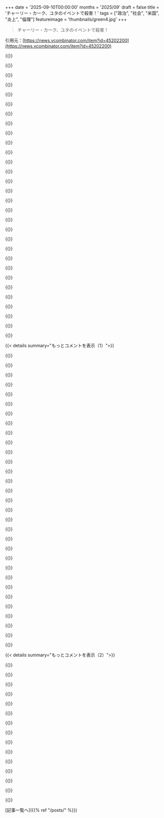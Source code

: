 +++
date = '2025-09-10T00:00:00'
months = '2025/09'
draft = false
title = 'チャーリー・カーク、ユタのイベントで殺害！'
tags = ["政治", "社会", "米国", "炎上", "倫理"]
featureimage = 'thumbnails/green4.jpg'
+++

> チャーリー・カーク、ユタのイベントで殺害！

引用元：[https://news.ycombinator.com/item?id=45202200](https://news.ycombinator.com/item?id=45202200)




{{<matomeQuote body="みんな、暴力的でない方法でコメントできないなら、それができるようになるまで投稿しないでね。暴力的でないってのは、暴力を肯定したり言い訳したりしないってことだけじゃなくて、自分の中の暴力を消化して攻撃的に表現する必要がなくなるまでって意味。サイトのガイドラインに従ってね。https://news.ycombinator.com/newsguidelines.html" userName="dang" createdAt="2025/09/10 20:48:37" color="#ff5733">}}




{{<matomeQuote body="Bobby Kennedyが1968年に語ったスピーチを引用してるよ。彼は分断や憎悪、暴力じゃなくて、愛と知恵と共感、そして正義が必要だって言ってるんだ。困難な時代だけど、人々は共に生き、生活を改善し、全ての人に正義を求めているって。人間の野蛮さを飼いならし、この世界を穏やかにしようと呼びかけてるよ。https://www.youtube.com/watch?v=A2kWIa8wSC0" userName="themgt" createdAt="2025/09/10 21:43:26" color="#ff33a1">}}




{{<matomeQuote body="このスピーチは1968年4月に行われて、Bobby Kennedyは同年6月5日に暗殺されたんだね。すごい偶然。" userName="mmastrac" createdAt="2025/09/10 21:51:11" color="">}}




{{<matomeQuote body="Martin Luther King Jr.の最後のスピーチから引用してるよ。彼は「約束の地」を見ることはできたけれど、みんなとそこに行けないかもしれないって。そして、現代では暴力か非暴力かの選択じゃなくて、非暴力か非存在かの選択なんだって言ってる。これは考えさせられるね。" userName="ethbr1" createdAt="2025/09/10 23:47:57" color="#38d3d3">}}




{{<matomeQuote body="結局、少なくとも今のところは、まだ暴力を選ぶこともできるんだよね。" userName="yakz" createdAt="2025/09/11 00:00:12" color="">}}




{{<matomeQuote body="政治的な対立で、相手の死を喜んだり嘲笑したりする人が増えるのは問題だよ。誰もが一度立ち止まって「なぜ？」って考えるべきだ。どちら側もエスカレートさせるのはやめよう。またHitlerやフランス革命のような事態は必要ない。お互いを凌駕しようとするのをやめるべきだね。" userName="dfghjkl1" createdAt="2025/09/11 02:04:18" color="#ff5733">}}




{{<matomeQuote body="Bobby Kennedyの引用、原文を調べたら「大多数の白人や黒人」という部分が削除されて”美化”されてた。事実を確認しないと信用できないことや、意見のために真実を改ざんすること、そして人種やジェンダーについてオープンに話すことを恐れる今の時代を表してるね。" userName="AbstractH24" createdAt="2025/09/11 11:37:49" color="#38d3d3">}}




{{<matomeQuote body="Bobby Kennedyの引用から「国内で苦しむ人々、それが白人であろうと黒人であろうと」という部分も削除されてるね。Martin Luther King Jr.とCharlie Kirkの死を同列に扱うのは趣味が悪いし、MLKへの追悼から人種問題を削除するのはさらにひどい。KirkはMLKの死を祝っただろうし、彼を「ひどい人間」と呼び、公民権運動を「大きな過ち」だと言ってたんだから。https://www.wired.com/story/charlie-kirk-tpusa-mlk-civil-rig..." userName="Fluorescence" createdAt="2025/09/11 14:33:41" color="#785bff">}}




{{<matomeQuote body="銃規制を議論する時、みんな「なぜ？」って考えるけど、チャーリー・カークは「銃による死は、憲法の権利を守るための避けられないコスト」って言ってたんだ。アメリカは銃が深く根付いてて、この状況を変えるのは難しいよね。この現実は無視できないよ。" userName="bigyabai" createdAt="2025/09/11 05:42:37" color="#ff5733">}}




{{<matomeQuote body="「この国の大半の人は、一緒に生きていきたいし、みんなに正義を望んでる」って言うけど、それってただの夢じゃない？世論調査を見ると、今は全然そうじゃないことがわかるよ。" userName="Palomides" createdAt="2025/09/10 22:52:24" color="">}}




{{<matomeQuote body="みんなが社会を二極化させて、感情を悪用し、分断統治https://en.wikipedia.org/wiki/Divide_and_conquerみたいなやり方で政治的な力を得ようとする限り、状況は変わらず、むしろ悪くなるかもね。SNSがこの動きをどんどん加速させてるよ。" userName="lossolo" createdAt="2025/09/11 00:03:14" color="#ff5733">}}




{{<matomeQuote body="フランスは、国民が時々少しの暴力も厭わないからこそ、健全な近代民主主義国家の一つだと言えるんじゃないかな。それで力の均衡を保ってるんだ。" userName="idiotsecant" createdAt="2025/09/11 04:02:46" color="">}}




{{<matomeQuote body="銃のせいじゃないよ。ほら、安倍晋三暗殺事件を見てごらん。https://en.wikipedia.org/wiki/Assassination_of_Shinzo_Abe" userName="agensaequivocum" createdAt="2025/09/11 23:48:03" color="">}}




{{<matomeQuote body="奴隷制度は暴力だけで終わったわけじゃないと思うな。他の多くの国は内戦なしで廃止したしね。チャーリー・カークが「一部の死は価値がある」って言ったのは、銃乱用での不幸な死は、自己防衛の権利を持つためのコストとして許容できるって意味で、政治的暴力が答えだとは言ってないよ。" userName="hamhock666" createdAt="2025/09/11 01:36:18" color="#38d3d3">}}




{{<matomeQuote body="みんなチャーリー・カークを美化してるけど、彼の悪行は無視できないよ。ペロシ攻撃やトランスジェンダーの人々に対する彼の発言https://www.erininthemorning.com/p/this-must-stop-tpusas-cha...を見れば、彼が政治的暴力を煽っていたのは明らかだよね。「50年代や60年代のやり方で対応すべき」なんて言う人は、冷静な議論の場にはふさわしくないよ。" userName="vkou" createdAt="2025/09/11 16:10:50" color="#45d325">}}




{{<matomeQuote body="ソースは？" userName="causal" createdAt="2025/09/11 00:08:37" color="">}}




{{<matomeQuote body="政治的意見が違うとすぐに「憎しみ」と捉えられたり、メディアがそれを煽ったりするのって悲しいよね。「ファシスト」とか「共産主義者」とか、ちょっと意見が違うだけでレッテル貼りがひどすぎるよ。" userName="hintymad" createdAt="2025/09/11 17:42:41" color="#785bff">}}




{{<matomeQuote body="希望はある。このコメントが一番多く見られてるけど、他のサイトだと報復を叫ぶ声もある一方で、高評価のコメント（リベラルも保守も）はこれを非難してエスカレーションの回避を主張してる。怒りや恐怖は強力な感情だけど、希望も同じさ。Barack Obamaは希望を掲げて大統領になり、Donald Trumpも希望で大統領になれた。非合理的な希望は危険だけど、希望は良いことを生み出せるんだ。より良い世界への希望を掲げるグループが注目されれば、世論は統一と楽観主義に戻るかもね。" userName="armchairhacker" createdAt="2025/09/11 01:57:45" color="#45d325">}}




{{<matomeQuote body="でもフランスは厳しい銃規制があるから、暴力の規模はまだ抑制されてるし、政治家を銃撃するのは今では珍しいことなんだ。" userName="dolmen" createdAt="2025/09/11 07:24:01" color="">}}




{{<matomeQuote body="黒人と白人の部分を削除すれば、もっと今の時代に合ったものになるよ。今は黒人と白人だけでなく、ヒスパニックや先住民、アジア人、アラブ人、その他のマイノリティも無視できない数いるからね。" userName="fawkesalbus" createdAt="2025/09/11 16:05:29" color="">}}




{{<matomeQuote body="彼の主張は、個人や政府が持つ物理的な力が一定の閾値を超えると、暴力が許容される選択肢である限り、多元的な社会は共存できないってこと。1960年代には政府と核兵器の話だったけど、もっと広く見れば個人にも当てはまるんだ。違いがあっても一緒に生きることを学ぶか、それとも手に入れた強大な力でお互いを滅ぼすか、どっちかだよ。" userName="ethbr1" createdAt="2025/09/11 00:10:59" color="#785bff">}}




{{<matomeQuote body="安倍晋三の暗殺者はすぐに捕まったよ。彼は目の前まで歩み寄って撃つ必要があったからね。Charlie Kirkの暗殺者はまだ逃走中で、距離を置いて通常の長銃身の銃で発砲したんだ。これについてどう思うかは君次第だよ。" userName="bigyabai" createdAt="2025/09/12 00:09:09" color="#ff5733">}}




{{<matomeQuote body="おそらく、すごく限定的で狭い視野の正義観からすれば、そうかもね。" userName="otterley" createdAt="2025/09/11 01:02:42" color="">}}




{{<matomeQuote body="最も持続可能なビジョンが勝つんだね。これは素晴らしいビジョンだよ。投稿ありがとう。今日のことをどう考えるべきか、はっきりしたよ。" userName="tmsh" createdAt="2025/09/10 22:14:10" color="#ff33a1">}}




{{<matomeQuote body="はっきり言うけど、ヒトラーは選挙で権力を得たわけじゃない。フォン・パーペンとヒンデンブルクが業界指導者の助言で彼に権力を与えたんだ。ナチ党の選挙結果は前の選挙より下がってた。社会主義者と共産主義者の党は上がってたから、権力者たちはそれを変えるためにヒトラーを選んだんだよ。彼らは皆、6ヶ月以内に殺されるか政治的に無力化されたけど、正直言って自業自得だね。" userName="orwin" createdAt="2025/09/11 05:16:49" color="#785bff">}}




{{<matomeQuote body="歴史書は起こった事実を教えてくれるけど、それがどう感じられたかは教えてくれないよね。俺たちは今、瀬戸際にいて、馬鹿げたことの嵐が吹き荒れてる気がするよ。<br>それにしても、だから歴史から学ぶのが本当に難しいんだと思う。「1918年の「スペイン風邪」について読んでも、「俺たちは今の方が賢い」って思っちゃうもんね。" userName="csours" createdAt="2025/09/10 20:48:54" color="#ff5733">}}




{{<matomeQuote body="1918年の「スペイン風邪」について読んでも、「俺たちは今の方が賢い」って思っちゃうって話、COVID-19の時にどっちの「側」にいたかによって、この言葉の解釈が全く逆になるのって面白いね。" userName="ttoinou" createdAt="2025/09/10 21:16:22" color="">}}




{{<matomeQuote body="いつも自分に言い聞かせるんだけど、何千年も前の戦争でさえ、白黒写真や絵画みたいじゃなくて、今の俺たちが経験するのと同じくらい鮮やかな色彩と流れるような詳細の中で起きてたんだよね。それと、もしおじいちゃんが戦争の話をするのが好きなら、それは彼が生き残ったからに過ぎないってこと。" userName="nancyminusone" createdAt="2025/09/10 21:20:44" color="#ff5c5c">}}




{{<matomeQuote body="＞ COVID-19の時にどっちの「側」にいたかによるって話だけど、公衆衛生の問題に「側」があるべきだなんて奇妙だよ。異なるアプローチは理解できるけど、極端な二極化には呆れちゃうね。" userName="ndsipa_pomu" createdAt="2025/09/10 23:40:51" color="#785bff">}}




{{<matomeQuote body="なんでみんなこれを大したことだって思うのか、理解に苦しむよ。学校での銃乱射事件も、過去2年間イスラエルが毎日50～100人のパレスチナ人を殺すのを手助けしてるのも、世界一の投獄率も見てきたろ？上の事実の多くを広めるのに一役買った一人の人間が殺されただけだ。これが何か根本的な転換点だとは俺は思わないね。" userName="sporkxrocket" createdAt="2025/09/10 22:49:35" color="">}}




{{< details summary="もっとコメントを表示（1）">}}

{{<matomeQuote body="歴史が繰り返し示してるのは、人々が自分の信念のために殺されるってことだ。チャーリーはいつも心から、彼の深く根付いた知的で精神的な信念から語ってた。彼は文字通り、それらの信念を守る舞台の上で亡くなったんだ。" userName="tredeske" createdAt="2025/09/10 22:05:29" color="#ff5c5c">}}




{{<matomeQuote body="この時代、興味深いことばかりでマジ勘弁。" userName="ngcazz" createdAt="2025/09/10 21:37:17" color="">}}




{{<matomeQuote body="チャーリーが撃たれた時、トランスジェンダーは平均より暴力的って話してたんだよな。もし犯人がトランスだったら、信念のために死んだってことになるんだろうな、皮肉にも。" userName="qcnguy" createdAt="2025/09/11 06:52:33" color="#45d325">}}




{{<matomeQuote body="俺たちはいつもギリギリだったけど、今は24時間SNSで情報が直に目に入ってくる。それで、みんな何でも白か黒かの意見を持たなきゃいけなくなってるんだよな。" userName="lm28469" createdAt="2025/09/10 21:13:13" color="">}}




{{<matomeQuote body="HNではPalestineやCaribbeanの非戦闘員殺害の正当化が何千もコメントされてるのに、Charlie Kirkを擁護した個人への批判はなぜ許されない？彼は学校銃乱射も銃規制のために必要な犠牲って言ってたのにね。" userName="panarky" createdAt="2025/09/10 22:59:39" color="#ff5c5c">}}




{{<matomeQuote body="祖父が戦争の話をするのは生き残ったから、って意見があるけど、第二次世界大戦をItalyで経験した俺の家族は誰も話したがらなかったよ。それは悲劇で、政治家が私利私欲のために国民を駒にしただけだと思ってるからさ。" userName="busyant" createdAt="2025/09/11 01:10:32" color="#785bff">}}




{{<matomeQuote body="ある程度はそうかもしれないけど、今の24時間体制はエンジンを常にレッドゾーンに入れるようなもんだよ。昔は会議で一時的に盛り上がっても家に戻れば落ち着いたけど、今は常に全開。いつかエンジンがぶっ壊れるみたいに、何かが起こるだろうね。" userName="dylan604" createdAt="2025/09/10 21:29:36" color="#ff33a1">}}




{{<matomeQuote body="「もし犯人がトランスなら」って話だけどさ、ヘイトをばらまくと、結局いろんな奴がアンタを殺したがるようになるってことだよな。" userName="mcphage" createdAt="2025/09/11 12:54:30" color="#38d3d3">}}




{{<matomeQuote body="チャーリーが学校銃乱射の無意味な死はUSの銃の権利のために払う価値のある代償って言ってたけど、それって憲法の「武器を携帯する権利」の本来の趣旨じゃね？銃が悪い目的に使われる可能性を彼らは分かってたんだから、無実の犠牲者の死も銃の恩恵と引き換えに受け入れたってことだろ？" userName="averageRoyalty" createdAt="2025/09/10 23:13:31" color="#ff5c5c">}}




{{<matomeQuote body="俺はCOVIDで国をロックダウンすべきじゃなかったと思う。COVID自体は実在して、リスクのある人に影響するって信じてるけどさ、ロックダウンはウイルス自体よりもっと被害をもたらしたんだよ。" userName="firesteelrain" createdAt="2025/09/10 23:44:44" color="">}}




{{<matomeQuote body="それってただの都合の良いファンタジーじゃないの？ドイツ人もHitlerがみんなを騙して善良な人々にひどいことをさせたって神話を信じてたけど、実際には彼も社会の大部分に熱狂的に支持されてたんだよ。" userName="non_aligned" createdAt="2025/09/11 02:32:48" color="#785bff">}}




{{<matomeQuote body="歴史書は事実を教えてくれるけど、それがどんな感じだったかは教えてくれないよ。9/11も同じで「何が起こってるんだ？！」って混乱したのを覚えてる。あの経験をした人じゃないと、本当の気持ちはわからないよね。" userName="jimt1234" createdAt="2025/09/10 21:14:14" color="#ff5c5c">}}




{{<matomeQuote body="今こそ9/11を再検証して、現代においてそれが何を意味するのか考えるべき時だね。" userName="t0lo" createdAt="2025/09/10 22:53:35" color="">}}




{{<matomeQuote body="1918年のスペイン風邪を読んでも「今はもっと賢い」って思っちゃうよね。でもCOVIDとの比較がよくわからないな。スペイン風邪は研究所で作られてないし、ワクチンもなかった。唯一の共通点は、ソーシャルディスタンス、隔離、マスクくらいだね。昔も同じことしてたし。" userName="rsanek" createdAt="2025/09/10 23:45:10" color="">}}




{{<matomeQuote body="自分がMagical Realismを理解し始めているのが嫌だな。https://en.wikipedia.org/wiki/Magical_realism" userName="csours" createdAt="2025/09/10 21:43:08" color="#785bff">}}




{{<matomeQuote body="うーん、ネットで見つけた数字だと、USでCOVIDが120万人を殺したってことになってるね。だからシャットダウンやワクチンが何百万人も救ったんだろうけど、君の意見は違うんだね。120万人の死者数に同意しないってことかな？（無理強いするつもりはないよ、ただ君の考えに興味があるだけ）" userName="computerdork" createdAt="2025/09/11 00:24:37" color="#45d325">}}




{{<matomeQuote body="すでにやったよ、October 7th, 2023にね。Israelは僕らの例から学ばず、今や泥沼にはまっている。彼らは数千人を殺すために何十億も費やし、国家安全保障の利益もほとんどない。世界のほとんどの国から外交的に非難されている。（これが僕の好意的な表現だ。）9/11への対応は愚かだったのに、まだ記憶に新しいのに同じことをするなんて驚きだよ。" userName="underlipton" createdAt="2025/09/11 00:51:56" color="#38d3d3">}}




{{<matomeQuote body="合衆国憲法修正第2条の実際の文言を投稿する価値があると思う。「規律ある民兵は、自由な国家の安全保障に不可欠であるから、人民が武器を保持し携帯する権利は侵害されてはならない。」この解釈については終わりのない法的議論があるけど、大量の個人による銃器所有が想定されていたとは明らかじゃないよね。" userName="jebarker" createdAt="2025/09/10 23:23:32" color="#38d3d3">}}




{{<matomeQuote body="COVIDは、僕らが今も賢くなってないってことを色々な意味で証明したと思うな、どちらの立場から見てもね。人間の本性って奇妙なもので、僕らはまだそれを理解しようと格闘しているんだ。" userName="dylan604" createdAt="2025/09/10 21:25:47" color="#ff5c5c">}}




{{<matomeQuote body="個人的には、これは完全に不健全だと思うけど、グローバルな視点で見れば、常にめちゃくちゃだったよね。1900年から今までのどの年のWikipediaページを開いても、大量の暗殺、テロ攻撃、戦争、飢饉、虐殺、クーデターなんかが見つかるからね。" userName="lm28469" createdAt="2025/09/10 21:35:24" color="#785bff">}}




{{<matomeQuote body="イスラエルの視点から見たら、10月7日以降の対応は生存のためで、他に選択肢はなかったんだ。ガザの現状に喜んでるイスラエル人はいないけど、戦争への支持はまだ広範にあるよ。世界の意見は気にしてるけど、どうすればいいかの道筋は示されてない。この暗殺の文脈では、空虚な「緊張緩和」じゃなくて、意見が違う人への共感と理解が大事だと思うね。" userName="FridayoLeary" createdAt="2025/09/11 01:24:07" color="#785bff">}}




{{<matomeQuote body="彼はヘイトを説いてたの？彼の動画をいくつか見たけど、そんなの見たことないな。もしかして、何か別のものをヘイトと勘違いしてるんじゃない？" userName="foxglacier" createdAt="2025/09/12 01:08:35" color="">}}




{{<matomeQuote body="もし本気で知りたいなら、ここに簡単なまとめがあるよ。https://www.dailykos.com/stories/2025/9/11/2342963/-The-whit... 他にもたくさんあるけどね。" userName="mcphage" createdAt="2025/09/12 13:24:27" color="">}}




{{<matomeQuote body="現代では1000マイル離れた場所からボタン一つで建物を破壊し、犠牲者の顔を見ずに済むけど、昔はもっと生々しい詳細があったのかもね。もし人々が剣や斧で敵を物理的に切り刻む必要があったら、戦争への意欲はもっと減るんじゃないかな。" userName="yibg" createdAt="2025/09/10 22:17:33" color="">}}




{{<matomeQuote body="今日会議で「Trust barometer」って研究が紹介されてたよ。調査によると、「暴力で変化を促す敵対的活動を承認する」って人が23%もいたんだ。18〜34歳だとさらに高いらしい。全レポートはここから見てね。https://www.edelman.com/trust/2025/trust-barometer<br>https://www.edelman.com/sites/g/files/aatuss191/files/2025-0..." userName="ipython" createdAt="2025/09/10 22:07:09" color="#ff33a1">}}




{{<matomeQuote body="最近の歴史上の他の時点と比べて、今の18〜34歳にとって、暴力ってもしかしたらもっと合理的な選択肢になってるってこと、あるのかな？" userName="mothballed" createdAt="2025/09/10 22:12:39" color="">}}




{{<matomeQuote body="「暴力を脅したり実行したりする」って、ほとんど何でもありだよね。言葉を暴力と同一視する人たち、特に若い人たちの証拠はすぐ見つかるしね。「変化のために暗殺を支持する」ってなると、もっと不人気になるだろうけど。" userName="autoexec" createdAt="2025/09/10 22:12:09" color="">}}




{{<matomeQuote body="今週ネパールで、GenZが指導者を打倒したんだ。30人が亡くなったよ。軍が介入して、運動の指導者に暫定政府のメンバーを尋ねたけど、僕らが望む平和な民主主義じゃなかった。代償は高かったけど、デモ参加者の不満が変化につながるのは嬉しいね。腐敗を減らし、経済を助けられる候補者が見つかるといいな。" userName="kylehotchkiss" createdAt="2025/09/10 22:42:41" color="#ff33a1">}}




{{<matomeQuote body="暴力を使っちゃいけないって言うのは、みんながやると全員にとって悪くなるからだよ。暴力をふるった人が報いを受けないと不当に有利になって、みんなも真似しちゃう。解決策は社会契約と法の支配だね。法の支配が侵食されると、それを回復するために暴力を使うのが合理的になっちゃうこともあるんだ。でも、個人の利益のための暴力も増えて、回復がさらに難しくなるよ。" userName="Lerc" createdAt="2025/09/10 22:31:04" color="#ff33a1">}}




{{<matomeQuote body="法の支配だけじゃ暴力は防げないよ。保護とか汚職のなさ、平等がないと意味ないんだ。貧しい人たちが法の支配を信じる理由を失ってるのが問題だよね。" userName="tossandthrow" createdAt="2025/09/10 22:42:09" color="#ff33a1">}}

{{</details>}}




{{< details summary="もっとコメントを表示（2）">}}

{{<matomeQuote body="UnitedHealthcareのCEO殺害犯への支持、すごかったよね？若者を中心に言論と暴力を同一視する人が多いけど、「暴力を脅迫または実行する」ってのは、やっぱり物理的な暴力のことで、悪口を言うこととは違うって考えるべきだよ。" userName="zdragnar" createdAt="2025/09/10 22:25:28" color="">}}




{{<matomeQuote body="良い指摘だね。北朝鮮やEquatorial Guineaの法の支配なんて、HMFICの言いなりだ。貧しい人たちはいつだって存在するから、中流層以上は彼らの反乱を防ぎたいわけ。Liberal democracyはアメを使い、Autocratic statesはムチを使う。Cubaは富の不平等が低いけど、反乱防止は全部ムチなんだ。" userName="noduerme" createdAt="2025/09/11 01:06:35" color="#45d325">}}




{{<matomeQuote body="すごく良い点だね。ほとんどのLiberal democracyの底辺10%は、ほとんどのAutocratic statesの人たちよりずっとマシだよ。富の不平等は良くないけど、成功した国の富裕層は全人口のサービスを支えてるんだ。でも最近、「Class warfare」のポスターで金持ちを墓に埋める絵を見たよ。みんな国や経済の仕組みを全然理解してないよね（ちなみに僕はCanadaにいるよ）。" userName="YZF" createdAt="2025/09/11 01:45:40" color="#ff33a1">}}




{{<matomeQuote body="「Not peaceful」なんて控えめすぎだよ。彼らは罪のない人を生きたまま焼いたんだからね。Former Nepal PM Jhala Nath Khanal’s wife Rajyalaxmi Chitrakarも燃やされたってニュースもあるし。https://economictimes.indiatimes.com/news/new-updates/former... まだ解決されてない混沌とした状況で、誰かが勝利を宣言するのは時期尚早だと思うよ。どこへ向かうか誰もわからない。" userName="perihelions" createdAt="2025/09/10 23:01:06" color="">}}




{{<matomeQuote body="Social media censorshipみたいなFree speechへの攻撃は、Democracyを不可能にするんだ。平和的な変化の道がなくなるから、Protestorsたちはそこまでやらざるを得なかった。でも、Revolutionってほとんどの場合、もっと良い結果にはならないんだよね。" userName="SilverElfin" createdAt="2025/09/10 23:19:36" color="">}}




{{<matomeQuote body="富裕層が全人口のサービスを支えてるってのは逆だよ。あれらのサービスは戦後、富裕層がロビー活動で潰そうとし、税金を逃れ、不平等を正当化するプロパガンダを広めた結果、今を見ればわかる。富裕層が富を創造したわけじゃなく、権力を使って多くの人が作ったパイから大きな分け前を得てるだけじゃないかな。" userName="TFYS" createdAt="2025/09/11 05:27:36" color="#38d3d3">}}




{{<matomeQuote body="Statesがredistrictingやgerrymanderingをしてる時点で、すでに冷戦ならぬ冷たいCivil warが始まってるんだよ。" userName="JKCalhoun" createdAt="2025/09/11 01:07:22" color="">}}




{{<matomeQuote body="でもさ、過去数世紀の人類の偉大な功績の多くって、暴力がきっかけで進んできたんだよ。Abolition of slaveryとか、Global transition to democracy、それにDecolonizationとかね。" userName="grafmax" createdAt="2025/09/11 00:01:16" color="#38d3d3">}}




{{<matomeQuote body="これは事実じゃないよ。例えば、https://www150.statcan.gc.ca/t1/tbl1/en/tv.action?pid=111000... を見てみて。カナダの所得上位1%は税金の21-22%を払ってるんだ。彼らの所得シェアは約10%だから、”金持ち”が他の皆が受けてるサービスに金を払ってるってこと。上位10%は税金の54%（！）を払ってるし、所得シェアは約34%。だからカナダでは、富裕層が皆のサービスのために絶対的に多く払ってるんだ。これは、彼らが事業を経営したり、人を雇ったり、企業が払う税金といった間接的な経済貢献を考慮する前の話だよ。一部の億万長者が税金を減らすスキームを持ってるかもしれないけど、ほとんどの富裕層は他の人たちよりずっと多くの税金を払ってるんだ。" userName="YZF" createdAt="2025/09/11 06:08:32" color="#ff33a1">}}




{{<matomeQuote body="ありそうもないね。<br>もっと可能性が高いのは、2016年からソーシャルメディアで暴力的なプロパガンダが溢れ始めたことだよ。それはもう9年前だね。18歳の子は9歳から、34歳は25歳からずっとそれに晒されてる。怒りや暴力に傾きやすい人たちは、比較的ゆっくり過激化のプロセスを進むけど、一度興味を示したら、どんどん過激なコンテンツばかり見るようになるんだ。怒るべきだ、何も助けようとするな、暴力に訴えるべきだって煽る言説がたくさんあって、積極的に他の人にも暴力を推進させようとする。毎日そうした環境にいると、誰にとっても大変だし、怒りやすい性格なら中毒になっちゃうことも。多くの人はマーケティングが効かないとか、フィルターバブルは関係ないって言いたがるけど、実際は米国で複数の軍事情報機関が約10年間も暴力的なイデオロギーを推進するキャンペーンを nonstop でやってきたんだ。それが何も影響しなかったと考えるのは naive だよ。冷戦時代にも似たようなキャンペーンが小規模で行われ、熱い戦争を引き起こすのに成功してるからね。" userName="ants_everywhere" createdAt="2025/09/10 23:01:06" color="#ff33a1">}}




{{<matomeQuote body="政治を持ち出してるのは俺じゃないよ。元のコメントがやったことだ。俺は偽善を指摘してるだけさ。" userName="pclmulqdq" createdAt="2025/09/11 01:55:38" color="">}}




{{<matomeQuote body="言論を暴力と呼ぶ風潮は、逆に暴力を正当化する効果があるだろうね。「言論は暴力だ」って考えから、「じゃあ相手が俺たちに暴力（言論）を使ったんだから、俺たちが暴力（物理的な）を使うのもOK」ってなっちゃうのは簡単だよ。" userName="elcritch" createdAt="2025/09/11 01:37:23" color="#45d325">}}




{{<matomeQuote body="こういう破滅論的な過激なレトリックが、今の俺たちの状況を招いたんだよ。「機能する世界の最後の世代」なんかじゃないし、気候変動だって他の問題と同じように解決するさ。" userName="xvector" createdAt="2025/09/11 02:07:18" color="">}}




{{<matomeQuote body="＞「変化を促すために暗殺を支持する」っていうのは、もっと不人気だろうな。<br>日本を除いては？いろんなレポートで、日本は政府への信頼度が調査対象国の中で最下位かそれに近かったのを覚えてるよ。安倍晋三の暗殺に関する世論調査は見つけられなかったけど、国葬には国民の大多数が反対してたしね：https://en.wikipedia.org/wiki/Assassination_of_Shinzo_Abe#Re..." userName="joecool1029" createdAt="2025/09/10 22:42:25" color="#45d325">}}

{{</details>}}



[記事一覧へ]({{% ref "/posts/" %}})
